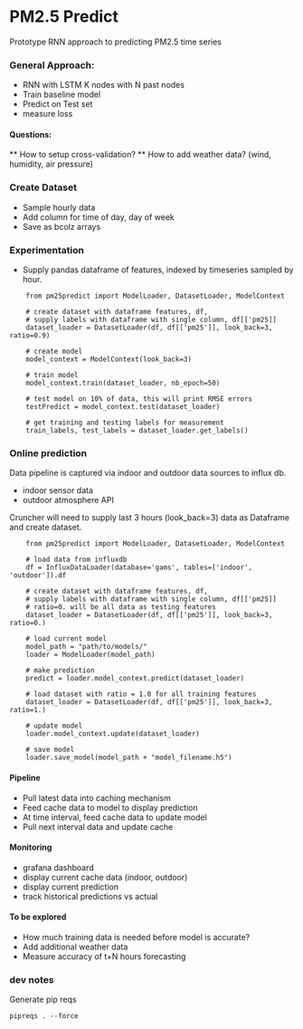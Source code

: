 # PM2.5 Predict

Prototype RNN approach to predicting PM2.5 time series

### General Approach:
- RNN with LSTM K nodes with N past nodes
- Train baseline model 
- Predict on Test set
- measure loss

#### Questions:
** How to setup cross-validation? 
** How to add weather data? (wind, humidity, air pressure)

### Create Dataset
- Sample hourly data
- Add column for time of day, day of week
- Save as bcolz arrays


### Experimentation
- Supply pandas dataframe of features,  indexed by timeseries sampled by hour. 

````
    from pm25predict import ModelLoader, DatasetLoader, ModelContext
        
    # create dataset with dataframe features, df, 
    # supply labels with dataframe with single column, df[['pm25]]
    dataset_loader = DatasetLoader(df, df[['pm25']], look_back=3, ratio=0.9)

    # create model
    model_context = ModelContext(look_back=3)
    
    # train model 
    model_context.train(dataset_loader, nb_epoch=50)

    # test model on 10% of data, this will print RMSE errors
    testPredict = model_context.test(dataset_loader)

    # get training and testing labels for measurement
    train_labels, test_labels = dataset_loader.get_labels()
````

### Online prediction

Data pipeline is captured via indoor and outdoor data sources to influx db. 
- indoor sensor data
- outdoor atmosphere API

Cruncher will need to supply last 3 hours (look_back=3) data as Dataframe and create dataset. 

````
    from pm25predict import ModelLoader, DatasetLoader, ModelContext

    # load data from influxdb
    df = InfluxDataLoader(database='gams', tables=['indoor', 'outdoor']).df

    # create dataset with dataframe features, df, 
    # supply labels with dataframe with single column, df[['pm25]]
    # ratio=0. will be all data as testing features
    dataset_loader = DatasetLoader(df, df[['pm25']], look_back=3, ratio=0.)

    # load current model
    model_path = "path/to/models/"
    loader = ModelLoader(model_path)

    # make prediction
    predict = loader.model_context.predict(dataset_loader)
````

````
    # load dataset with ratio = 1.0 for all training features
    dataset_loader = DatasetLoader(df, df[['pm25']], look_back=3, ratio=1.)

    # update model
    loader.model_context.update(dataset_loader)

    # save model
    loader.save_model(model_path + "model_filename.h5")
````

#### Pipeline
- Pull latest data into caching mechanism
- Feed cache data to model to display prediction
- At time interval, feed cache data to update model
- Pull next interval data and update cache

#### Monitoring
- grafana dashboard
- display current cache data (indoor, outdoor)
- display current prediction
- track historical predictions vs actual 

#### To be explored
- How much training data is needed before model is accurate?
- Add additional weather data
- Measure accuracy of t+N hours forecasting


### dev notes
Generate pip reqs
    
    pipreqs . --force
